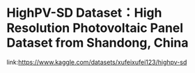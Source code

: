 # HighPV-SD Dataset：High Resolution Photovoltaic Panel Dataset from Shandong, China
link:https://www.kaggle.com/datasets/xufeixufei123/highpv-sd
